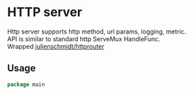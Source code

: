 # HTTP server

Http server supports http method, url params, logging, metric.  
API is similar to standard http ServeMux HandleFunc.  
Wrapped [julienschmidt/httprouter](https://github.com/julienschmidt/httprouter)

## Usage

````go
package main
````
